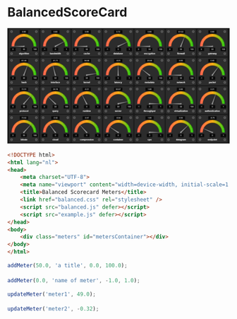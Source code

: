 # BalancedScoreCard

![example](https://github.com/alphons/BalancedScoreCard/blob/main/image.png)


```html
<!DOCTYPE html>
<html lang="nl">
<head>
	<meta charset="UTF-8">
	<meta name="viewport" content="width=device-width, initial-scale=1.0">
	<title>Balanced Scorecard Meters</title>
	<link href="balanced.css" rel="stylesheet" />
	<script src="balanced.js" defer></script>
	<script src="example.js" defer></script>
</head>
<body>
	<div class="meters" id="metersContainer"></div>
</body>
</html>

```


```javascript
addMeter(50.0, 'a title', 0.0, 100.0);

addMeter(0.0, 'name of meter', -1.0, 1.0);
```

```javascript
updateMeter('meter1', 49.0);

updateMeter('meter2', -0.32);
```
